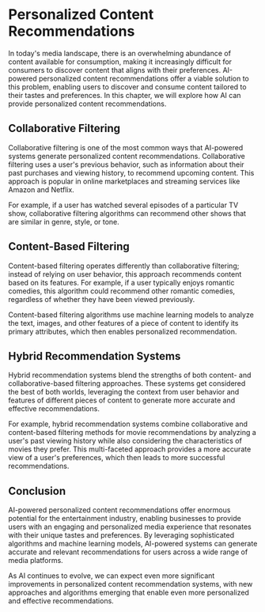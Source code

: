 Personalized Content Recommendations
===================================================================================

In today's media landscape, there is an overwhelming abundance of content available for consumption, making it increasingly difficult for consumers to discover content that aligns with their preferences. AI-powered personalized content recommendations offer a viable solution to this problem, enabling users to discover and consume content tailored to their tastes and preferences. In this chapter, we will explore how AI can provide personalized content recommendations.

Collaborative Filtering
-----------------------

Collaborative filtering is one of the most common ways that AI-powered systems generate personalized content recommendations. Collaborative filtering uses a user's previous behavior, such as information about their past purchases and viewing history, to recommend upcoming content. This approach is popular in online marketplaces and streaming services like Amazon and Netflix.

For example, if a user has watched several episodes of a particular TV show, collaborative filtering algorithms can recommend other shows that are similar in genre, style, or tone.

Content-Based Filtering
-----------------------

Content-based filtering operates differently than collaborative filtering; instead of relying on user behavior, this approach recommends content based on its features. For example, if a user typically enjoys romantic comedies, this algorithm could recommend other romantic comedies, regardless of whether they have been viewed previously.

Content-based filtering algorithms use machine learning models to analyze the text, images, and other features of a piece of content to identify its primary attributes, which then enables personalized recommendation.

Hybrid Recommendation Systems
-----------------------------

Hybrid recommendation systems blend the strengths of both content- and collaborative-based filtering approaches. These systems get considered the best of both worlds, leveraging the context from user behavior and features of different pieces of content to generate more accurate and effective recommendations.

For example, hybrid recommendation systems combine collaborative and content-based filtering methods for movie recommendations by analyzing a user's past viewing history while also considering the characteristics of movies they prefer. This multi-faceted approach provides a more accurate view of a user's preferences, which then leads to more successful recommendations.

Conclusion
----------

AI-powered personalized content recommendations offer enormous potential for the entertainment industry, enabling businesses to provide users with an engaging and personalized media experience that resonates with their unique tastes and preferences. By leveraging sophisticated algorithms and machine learning models, AI-powered systems can generate accurate and relevant recommendations for users across a wide range of media platforms.

As AI continues to evolve, we can expect even more significant improvements in personalized content recommendation systems, with new approaches and algorithms emerging that enable even more personalized and effective recommendations.
